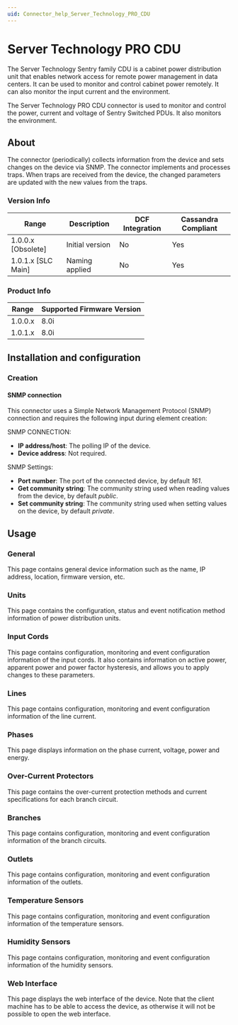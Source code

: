 ```yaml
---
uid: Connector_help_Server_Technology_PRO_CDU
---
```


# Server Technology PRO CDU

The Server Technology Sentry family CDU is a cabinet power distribution unit that enables network access for remote power management in data centers. It can be used to monitor and control cabinet power remotely. It can also monitor the input current and the environment.

The Server Technology PRO CDU connector is used to monitor and control the power, current and voltage of Sentry Switched PDUs. It also monitors the environment.

## About

The connector (periodically) collects information from the device and sets changes on the device via SNMP. The connector implements and processes traps. When traps are received from the device, the changed parameters are updated with the new values from the traps.

### Version Info

| Range | Description | DCF Integration | Cassandra Compliant |
|----------------------|-----------------|---------------------|-------------------------|
| 1.0.0.x \[Obsolete\] | Initial version | No                  | Yes                     |
| 1.0.1.x \[SLC Main\] | Naming applied  | No                  | Yes                     |

### Product Info

| Range | Supported Firmware Version |
|------------------|-----------------------------|
| 1.0.0.x          | 8.0i                        |
| 1.0.1.x          | 8.0i                        |

## Installation and configuration

### Creation

#### SNMP connection

This connector uses a Simple Network Management Protocol (SNMP) connection and requires the following input during element creation:

SNMP CONNECTION:

- **IP address/host**: The polling IP of the device.
- **Device address**: Not required.

SNMP Settings:

- **Port number**: The port of the connected device, by default *161*.
- **Get community string**: The community string used when reading values from the device, by default *public*.
- **Set community string**: The community string used when setting values on the device, by default *private*.

## Usage

### General

This page contains general device information such as the name, IP address, location, firmware version, etc.

### Units

This page contains the configuration, status and event notification method information of power distribution units.

### Input Cords

This page contains configuration, monitoring and event configuration information of the input cords. It also contains information on active power, apparent power and power factor hysteresis, and allows you to apply changes to these parameters.

### Lines

This page contains configuration, monitoring and event configuration information of the line current.

### Phases

This page displays information on the phase current, voltage, power and energy.

### Over-Current Protectors

This page contains the over-current protection methods and current specifications for each branch circuit.

### Branches

This page contains configuration, monitoring and event configuration information of the branch circuits.

### Outlets

This page contains configuration, monitoring and event configuration information of the outlets.

### Temperature Sensors

This page contains configuration, monitoring and event configuration information of the temperature sensors.

### Humidity Sensors

This page contains configuration, monitoring and event configuration information of the humidity sensors.

### Web Interface

This page displays the web interface of the device. Note that the client machine has to be able to access the device, as otherwise it will not be possible to open the web interface.
